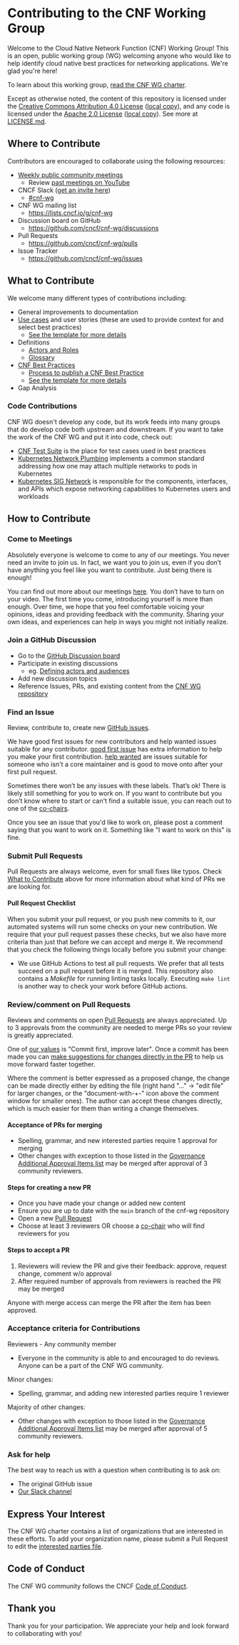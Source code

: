 # Contributing to the CNF Working Group

Welcome to the Cloud Native Network Function (CNF) Working Group! This is an open, public working group (WG) welcoming anyone who would like to help identify cloud native best practices for networking applications. We're glad you're here!

To learn about this working group, [read the CNF WG charter](charter.md).

Except as otherwise noted, the content of this repository is licensed under the [Creative Commons Attribution 4.0 License](https://creativecommons.org/licenses/by/4.0/) ([local copy](LICENSES/CC-BY-4.0.txt)), and any code is licensed under the [Apache 2.0 License](http://www.apache.org/licenses/LICENSE-2.0.html) ([local copy](LICENSES/APACHE-2.txt)). See more at [LICENSE.md](LICENSE.md).

## Where to Contribute

Contributors are encouraged to collaborate using the following resources:

- [Weekly public community meetings](https://github.com/cncf/cnf-wg#meetings)
  - Review [past meetings on YouTube](https://www.youtube.com/watch?v=3JPUOulYfxA&list=PLj6h78yzYM2PyMYvw5wiH01hthFb0qrOn)
- CNCF Slack ([get an invite here](https://slack.cncf.io/))
  - [#cnf-wg](https://cloud-native.slack.com/archives/C01F1LVAQCC)
- CNF WG mailing list
  - <https://lists.cncf.io/g/cnf-wg>
- Discussion board on GitHub
  - <https://github.com/cncf/cnf-wg/discussions>
- Pull Requests
  - <https://github.com/cncf/cnf-wg/pulls>
- Issue Tracker
  - <https://github.com/cncf/cnf-wg/issues>

## What to Contribute

We welcome many different types of contributions including:

- General improvements to documentation
- [Use cases](doc/use-case/) and user stories (these are used to provide context for and select best practices)
  - [See the template for more details](doc/use-case/NNNN-UC-template.md)
- Definitions
  - [Actors and Roles](https://github.com/cncf/cnf-wg/discussions/30)
  - [Glossary](doc/glossary.md)
- [CNF Best Practices](doc/best_cnf_dev.md)
  - [Process to publish a CNF Best Practice](doc/cbpps/cnf_best_practice_process.md)
  - [See the template for more details](doc/cbpps/NNNN-cbpp-template.md)
- Gap Analysis

### Code Contributions

CNF WG doesn't develop any code, but its work feeds into many groups that do develop code both upstream and downstream. If you want to take the work of the CNF WG and put it into code, check out:

- [CNF Test Suite](https://github.com/cncf/cnf-testsuite) is the place for test cases used in best practices
- [Kubernetes Network Plumbing](https://github.com/k8snetworkplumbingwg) implements a common standard addressing how one may attach multiple networks to pods in Kubernetes
- [Kubernetes SIG Network](https://github.com/kubernetes/community/tree/master/sig-network) is responsible for the components, interfaces, and APIs which expose networking capabilities to Kubernetes users and workloads

## How to Contribute

### Come to Meetings

Absolutely everyone is welcome to come to any of our meetings. You never need an
invite to join us. In fact, we want you to join us, even if you don’t have
anything you feel like you want to contribute. Just being there is enough!

You can find out more about our meetings [here](https://github.com/cncf/cnf-wg#meetings). You don’t have to turn on
your video. The first time you come, introducing yourself is more than enough.
Over time, we hope that you feel comfortable voicing your opinions, ideas and providing feedback with the community. Sharing your own ideas, and experiences can help in ways you might not initially realize.

### Join a GitHub Discussion

- Go to the [GitHub Discussion board](https://github.com/cncf/cnf-wg/discussions)
- Participate in existing discussions
  - eg. [Defining actors and audiences](https://github.com/cncf/cnf-wg/discussions/30)
- Add new discussion topics
- Reference Issues, PRs, and existing content from the [CNF WG repository](https://github.com/cncf/cnf-wg)

### Find an Issue

Review, contribute to, create new [GitHub issues](https://github.com/cncf/cnf-wg/issues).

We have good first issues for new contributors and help wanted issues suitable
for any contributor. [good first issue](https://github.com/cncf/cnf-wg/labels/good%20first%20issue) has extra information to
help you make your first contribution. [help wanted](https://github.com/cncf/cnf-wg/labels/help%20wanted) are issues
suitable for someone who isn't a core maintainer and is good to move onto after
your first pull request.

Sometimes there won’t be any issues with these labels. That’s ok! There is
likely still something for you to work on. If you want to contribute but you
don’t know where to start or can't find a suitable issue, you can reach out to one of the [co-chairs](GOVERNANCE.md#current-co-chairs).  

Once you see an issue that you'd like to work on, please post a comment saying
that you want to work on it. Something like "I want to work on this" is fine.

### Submit Pull Requests

Pull Requests are always welcome, even for small fixes like typos. Check [What to Contribute](#what-to-contribute) above for more information about what kind of PRs we are looking for.

#### Pull Request Checklist

When you submit your pull request, or you push new commits to it, our automated
systems will run some checks on your new contribution. We require that your pull request
passes these checks, but we also have more criteria than just that before we can
accept and merge it. We recommend that you check the following things locally
before you submit your change:

- We use GitHub Actions to test all pull requests. We prefer that all tests succeed on a pull request before it is merged. This repository also contains a *Makefile* for running linting tasks locally. Executing `make lint`  is another way to check your work before GitHub actions.

### Review/comment on Pull Requests

Reviews and comments on open [Pull Requests](https://github.com/cncf/cnf-wg/pulls) are always appreciated.
Up to 3 approvals from the community are needed to merge PRs so your review is greatly appreciated.

<!-- markdown-link-check-disable -->
One of [our values](charter.md#values) is "Commit first, improve later". Once a commit has been made you can [make suggestions for changes directly in the PR](https://docs.github.com/en/github/collaborating-with-issues-and-pull-requests/commenting-on-a-pull-request#adding-line-comments-to-a-pull-request) to help us move forward faster together.
<!-- markdown-link-check-enable -->

Where the comment is better expressed as a proposed change, the change can be made directly either by editing the file (right hand "..." -> "edit file" for larger changes, or the "document-with-+-" icon above the comment window for smaller ones).   The author can accept these changes directly, which is much easier for them than writing a change themselves.

#### Acceptance of PRs for merging

- Spelling, grammar, and new interested parties require 1 approval for merging
- Other changes with exception to those listed in the [Governance Additional Approval Items list](GOVERNANCE.md#additional-approval-items) may be merged after approval of 3 community reviewers.

#### Steps for creating a new PR

- Once you have made your change or added new content
- Ensure you are up to date with the `main` branch of the cnf-wg repository
- Open a new [Pull Request](https://github.com/cncf/cnf-wg/pulls)
- Choose at least 3 reviewers OR choose a [co-chair](GOVERNANCE.md#chairs) who will find reviewers for you

#### Steps to accept a PR

1. Reviewers will review the PR and give their feedback: approve, request change, comment w/o approval
1. After required number of approvals from reviewers is reached the PR may be merged

Anyone with merge access can merge the PR after the item has been approved.

### Acceptance criteria for Contributions

Reviewers - Any community member

- Everyone in the community is able to and encouraged to do reviews. Anyone can be a part of the CNF WG community.

Minor changes:

- Spelling, grammar, and adding new interested parties require 1 reviewer

Majority of other changes:

- Other changes with exception to those listed in the [Governance Additional Approval Items list](GOVERNANCE.md#additional-approval-items) may be merged after approval of 5 community reviewers.

### Ask for help

The best way to reach us with a question when contributing is to ask on:

- The original GitHub issue
- [Our Slack channel](https://cloud-native.slack.com/archives/C01F1LVAQCC)

## Express Your Interest

The CNF WG charter contains a list of organizations that are interested in these efforts. To add your organization name, please submit a Pull Request to edit the [interested parties file](interested-parties.md).

## Code of Conduct

The CNF WG community follows the CNCF [Code of Conduct](code-of-conduct.md).

## Thank you

Thank you for your participation. We appreciate your help and look forward to collaborating with you!
